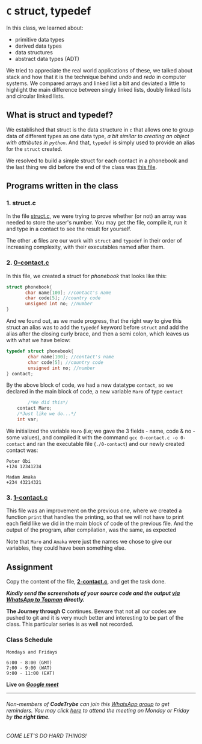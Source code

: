 # `C` struct, typedef
In this class, we learned about:
- primitive data types
- derived data types
- data structures
- abstract data types (ADT)

We tried to appreciate the real world applications of these, we talked about stack and how that it is the technique behind *undo* and *redo* in computer systems.
We compared arrays and linked list a bit and deviated a little to highlight the main difference between singly linked lists, doubly linked lists and circular linked lists.

## What is struct and typedef?
We established that struct is the data structure in `c` that allows one to group data of different types as one data type, *a bit similar to creating an object with attributes in `python`*.
And that, `typedef` is simply used to provide an alias for the `struct` created.

We resolved to build a simple struct for each contact in a phonebook and the last thing we did before the end of the class was [this file](./2-contact.c).

## Programs written in the class
### 1. struct.c
In the file [struct.c](./struct.c), we were trying to prove whether (or not) an array was needed to store the user's number.
You may get the file, compile it, run it and type in a contact to see the result for yourself.

The other **.c** files are our work with `struct` and `typedef` in their order of increasing complexity, with their executables named after them.

### 2. [0-contact.c](./0-contact.c)
In this file, we created a struct for *phonebook* that looks like this:
```c
struct phonebook{
       char name[100]; //contact's name
       char code[5]; //country code
       unsigned int no; //number
}
```
And we found out, as we made progress, that the right way to give this struct an alias was to add the `typedef` keyword before `struct` and add the alias after the closing curly brace, and then a semi colon, which leaves us with what we have below:
```c
typedef struct phonebook{
        char name[100]; //contact's name
        char code[5]; //country code
        unsigned int no; //number
} contact;
```

By the above block of code, we had a new datatype `contact`, so we declared in the main block of code, a new variable `Maro` of type `contact`
```c
        /*We did this*/
	contact Maro;
	/*Just like we do...*/
	int var;
```
We initialized the variable `Maro` (i.e; we gave the 3 fields - name, code & no - some values), and compiled it with the command `gcc 0-contact.c -o 0-contact` and ran the executable file (`./0-contact`) and our newly created contact was:
```
Peter Obi
+124 12341234

Madam Amaka
+234 43214321

```

### 3. [1-contact.c](./1-contact.c)
This file was an improvement on the previous one, where we created a function `print` that handles the printing, so that we will not have to print each field like we did in the main block of code of the previous file. And the output of the program, after compilation, was the same, as expected

Note that `Maro` and `Amaka` were just the names we chose to give our variables, they could have been something else.

## Assignment
Copy the content of the file, [**2-contact.c**](./2-contact.c), and get the task done.

***Kindly send the screenshots of your source code and the output [via WhatsApp to Topman](https://wa.link/66ef36) directly.***

**The Journey through C** continues. Beware that not all our codes are pushed to git and it is very much better and interesting to be part of the class. This particular series is as well not recorded.

### Class Schedule
```
Mondays and Fridays

6:00 - 8:00 (GMT)
7:00 - 9:00 (WAT)
9:00 - 11:00 (EAT)
```
**Live on** [***Google meet***](http://meet.google.com/qii-wjoz-tte)

-----
###### Non-members of **CodeTrybe** can join this [WhatsApp group](https://chat.whatsapp.com/EIDan9CzMq7Ag6qJBTXh8F) to get reminders. You may click [here](http://meet.google.com/qii-wjoz-tte) to attend the meeting on Monday or Friday by **the right time**.
###### COME LET'S DO HARD THINGS!
